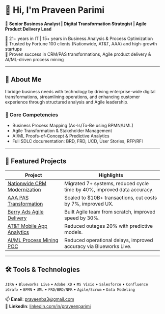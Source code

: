 # 👋 Hi, I'm Praveen Parimi

🎯 **Senior Business Analyst | Digital Transformation Strategist | Agile Product Delivery Lead**

🔹 21+ years in IT | 15+ years in Business Analysis & Process Optimization  
🔹 Trusted by Fortune 100 clients (Nationwide, AT&T, AAA) and high-growth startups  
🔹 Proven success in CRM/PAS transformations, Agile product delivery & AI/ML-driven process mining  

---

## 🧠 About Me

I bridge business needs with technology by driving enterprise-wide digital transformations, streamlining operations, and enhancing customer experience through structured analysis and Agile leadership.

### 🚀 Core Competencies
- Business Process Mapping (As-Is/To-Be using BPMN/UML)
- Agile Transformation & Stakeholder Management
- AI/ML Proofs-of-Concept & Predictive Analytics
- Full SDLC documentation: BRD, FRD, UCD, User Stories, RFP/RFI

---

## 📂 Featured Projects

| Project | Highlights |
|--------|------------|
| [Nationwide CRM Modernization](.https://github.com/praveenparimi1/nationwide-crm-modernization) | Migrated 7+ systems, reduced cycle time by 40%, improved data accuracy. |
| [AAA PAS Transformation](./aaa-policy-system) | Scaled to $10B+ transactions, cut costs by 7%, improved UX. |
| [Berry Ads Agile Delivery](./berryads-agile) | Built Agile team from scratch, improved speed by 30%. |
| [AT&T Mobile App Analytics](./att-mobile-app) | Reduced outages 20% with predictive models. |
| [AI/ML Process Mining POC](./ai-process-mining-poc) | Reduced operational delays, improved accuracy via Blueworks Live. |

---

## 🛠️ Tools & Technologies

`JIRA` • `Blueworks Live` • `Adobe XD` • `MS Visio` • `Salesforce` • `Confluence`  
`iGrafx` • `BPMN` • `UML` • `FRD/BRD/NFR` • `Agile/Scrum` • `Data Modeling`

📫 **Email**: [praveenba3@gmail.com](mailto:praveenba3@gmail.com)  
🔗 **LinkedIn**: [linkedin.com/in/praveenparimi](https://www.linkedin.com/in/praveenparimi)
<!--
**praveenparimi1/praveenparimi1** is a ✨ _special_ ✨ repository because its `README.md` (this file) appears on your GitHub profile.

Here are some ideas to get you started:

- 🔭 I’m currently working on ...
- 🌱 I’m currently learning ...
- 👯 I’m looking to collaborate on ...
- 🤔 I’m looking for help with ...
- 💬 Ask me about ...
- 📫 How to reach me: ...
- 😄 Pronouns: ...
- ⚡ Fun fact: ...
-->
